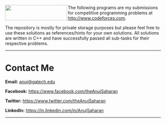 <a href="http://www.codeforces.com/"><img src="http://st.codeforces.com/s/44761/images/codeforces-logo-with-telegram.png" align="left" height="50" width="200" ></a>

The following programs are my submissions for competitive programming problems at http://www.codeforces.com. 

The repository is mostly for private storage purposes but please feel free to use these solutions as references/hints for your own solutions. All solutions are written in C++ and have successfully passed all sub-tasks for their respective problems.


---

# Contact Me

**Email:** anuj@gatech.edu

**Facebook:** https://www.facebook.com/theAnujSaharan

**Twitter:** https://www.twitter.com/theAnujSaharan

**LinkedIn:** https://in.linkedin.com/in/AnujSaharan

---
